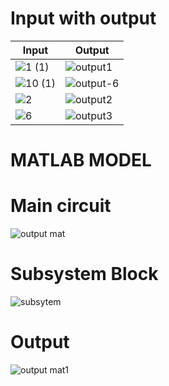 
# Input with output

| Input  | Output  |
|-|-|
|![1 (1)](https://user-images.githubusercontent.com/87614111/160229375-46506725-4928-47a6-8ab4-4c77c93661bd.jpg)|![output1](https://user-images.githubusercontent.com/87614111/160242438-bcfe6669-8860-4c89-945e-9db9e93c9f13.JPG)|
|![10 (1)](https://user-images.githubusercontent.com/87614111/160229511-06314d65-06b7-4e05-8394-25c62fe41f4d.jpg)|![output-6](https://user-images.githubusercontent.com/87614111/160229538-b3d0e1ff-253d-4da5-9997-c8e5b61cd525.JPG)|
|![2](https://user-images.githubusercontent.com/87614111/160242559-e23ca455-dc33-4a06-9367-33d669fe6336.jpg)|![output2](https://user-images.githubusercontent.com/87614111/160242588-a5c4cfc3-28ed-4125-ada1-fb2d009434e3.JPG)|
|![6](https://user-images.githubusercontent.com/87614111/160242887-4e1271cf-fe0b-4b4f-a30e-ba9f50ed6afc.jpg)|![output3](https://user-images.githubusercontent.com/87614111/160242821-40710901-3112-4afc-9691-221327b4ee3f.JPG)
# MATLAB MODEL
# Main circuit
![output mat](https://user-images.githubusercontent.com/87614111/160246435-352182c6-00b1-42e4-b130-3131fd5bf09d.JPG)
# Subsystem Block
![subsytem](https://user-images.githubusercontent.com/87614111/160246449-fe49262a-2e32-462e-9704-43d44b7ef684.JPG)
# Output

![output mat1](https://user-images.githubusercontent.com/87614111/160251325-ab13677f-2b11-4e53-b333-a727a27e8f3b.JPG)
